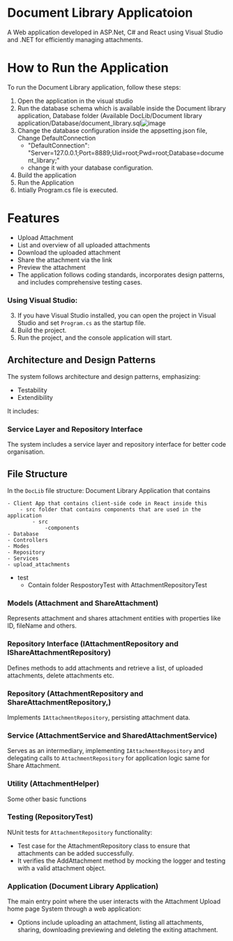 # Document Library Applicatoion

A Web application developed in ASP.Net, C# and React using Visual Studio and .NET for efficiently managing attachments.

# How to Run the Application

To run the Document Library application, follow these steps:

1. Open the application in the visual studio
2. Run the database schema which is available inside the Document library application, Database folder (Available DocLib/Document library application/Database/document_library.sql![image](https://github.com/Jetendar-maheshwari/Document-Library-Application/assets/79384613/25392d5c-c41f-482c-a1ee-a2149b6b1aa0 )
3. Change the database configuration inside the appsetting.json file, Change DefaultConnection
    - "DefaultConnection": "Server=127.0.0.1;Port=8889;Uid=root;Pwd=root;Database=document_library;"
    - change it with your database configuration.
4. Build the application
5. Run the Application
6. Intially Program.cs file is executed.

# Features

- Upload Attachment
- List and overview of all uploaded attachments
- Download the uploaded attachment
- Share the attachment via the link
- Preview the attachment
- The application follows coding standards, incorporates design patterns, and includes comprehensive testing cases.


### Using Visual Studio:

3. If you have Visual Studio installed, you can open the project in Visual Studio and set `Program.cs` as the startup file.
4. Build the project.
5. Run the project, and the console application will start.


## Architecture and Design Patterns

The system follows architecture and design patterns, emphasizing:
- Testability
- Extendibility

It includes:

### Service Layer and Repository Interface

The system includes a service layer and repository interface for better code organisation.

## File Structure

In the `DocLib` file structure: Document Library Application that contains

    - Client App that contains client-side code in React inside this
        - src folder that contains components that are used in the application
            - src
                -components
    - Database
    - Controllers
    - Modes
    - Repository
    - Services
    - upload_attachments
- test
    - Contain folder RespostoryTest with AttachmentRepositoryTest


### Models (Attachment and  ShareAttachment)

Represents attachment and shares attachment entities with properties like ID, fileName and others.

### Repository Interface (IAttachmentRepository and IShareAttachmentRepository)

Defines methods to add attachments and retrieve a list, of uploaded attachments, delete attachments etc.

### Repository (AttachmentRepository and ShareAttachmentRepository,)

Implements `IAttachmentRepository`, persisting attachment data.

### Service (AttachmentService and SharedAttachmentService)

Serves as an intermediary, implementing `IAttachmentRepository` and delegating calls to `AttachmentRepository` for application logic same for Share Attachment.

### Utility (AttachmentHelper)

Some other basic functions

### Testing (RepositoryTest)

NUnit tests for `AttachmentRepository` functionality:

- Test case for the AttachmentRepository class to ensure that attachments can be added successfully.
- It verifies the AddAttachment method by mocking the logger and testing with a valid attachment object.

### Application (Document Library Application)

The main entry point where the user interacts with the Attachment Upload home page System through a web application:

- Options include uploading an attachment, listing all attachments, sharing, downloading previewing and deleting the exiting attachment.


